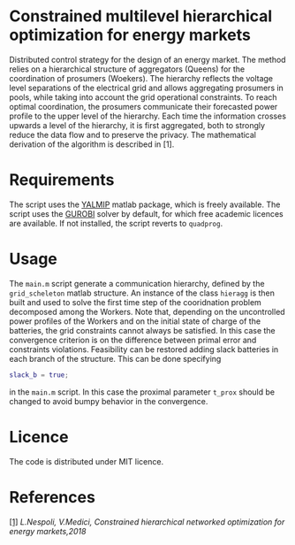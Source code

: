 # Constrained multilevel hierarchical optimization for energy markets 
Distributed control strategy for the design of an energy market. The method relies on a hierarchical structure of aggregators (Queens) for the coordination of prosumers (Woekers). The hierarchy reflects the voltage level separations of the electrical grid and allows aggregating prosumers in pools, while taking into account the grid operational constraints. To reach optimal coordination, the prosumers communicate their forecasted power profile to the upper level of the hierarchy. Each time the information crosses upwards a level of the hierarchy, it is first aggregated, both to strongly reduce the data flow and to preserve the privacy. The mathematical derivation of the algorithm is described in [1].

Requirements
=====
The script uses the [YALMIP](https://yalmip.github.io/) matlab package, which is freely available. The script uses the [GUROBI](http://www.gurobi.com/) solver by default, for which free academic licences are available. If not installed, the script reverts to `quadprog`.    

Usage
=====
The `main.m` script generate a communication hierarchy, defined by the `grid_scheleton` matlab structure. An instance of the class `hieragg` is then built and used to solve the first time step of the cooridnation problem decomposed among the Workers. Note that, depending on the uncontrolled power profiles of the Workers and on the initial state of charge of the batteries, the grid constraints cannot always be satisfied. In this case the convergence criterion is on the difference between primal error and constraints violations. 
Feasibility can be restored adding slack batteries in each branch of the structure. This can be done specifying 
```matlab
slack_b = true;
```
in the `main.m` script. In this case the proximal parameter `t_prox` should be changed to avoid bumpy behavior in the convergence. 

Licence
=====
The code is distributed under MIT licence.

References
=====

 [[1]](https://arxiv.org/abs/1803.03560) *L.Nespoli, V.Medici, Constrained hierarchical networked optimization for energy markets,2018*
